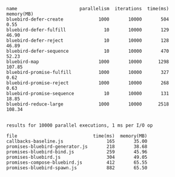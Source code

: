     name                       parallelism  iterations  time(ms)  memory(MB)
    bluebird-defer-create             1000       10000       504        0.55
    bluebird-defer-fulfill              10       10000       129       46.90
    bluebird-defer-reject               10       10000       128       46.89
    bluebird-defer-sequence             10       10000       470       52.23
    bluebird-map                      1000       10000      1298      107.85
    bluebird-promise-fulfill          1000       10000       327        0.62
    bluebird-promise-reject           1000       10000       268        0.63
    bluebird-promise-sequence           10       10000       131       18.85
    bluebird-reduce-large             1000       10000      2518      108.34


    results for 10000 parallel executions, 1 ms per I/O op

    file                            time(ms)  memory(MB)
    callbacks-baseline.js                165       35.00
    promises-bluebird-generator.js       218       38.68
    promises-bluebird-bind.js            259       45.96
    promises-bluebird.js                 304       49.05
    promises-compose-bluebird.js         412       65.55
    promises-bluebird-spawn.js           882       65.50
